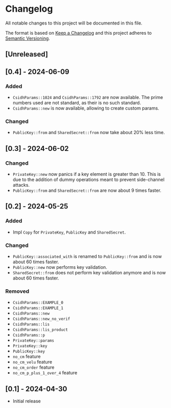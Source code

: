 # Changelog

All notable changes to this project will be documented in this file.

The format is based on [Keep a Changelog](http://keepachangelog.com/en/1.1.0/)
and this project adheres to [Semantic Versioning](https://semver.org/spec/v2.0.0.html).

## [Unreleased]

## [0.4] - 2024-06-09

### Added

- `CsidhParams::1024` and `CsidhParams::1792` are now available.
The prime numbers used are not standard, as their is no such standard.
- `CsidhParams::new` is now available, allowing to create custom params.

### Changed

- `PublicKey::from` and `SharedSecret::from` now take about 20% less time.

## [0.3] - 2024-06-02

### Changed

- `PrivateKey::new` now panics if a key element is greater than 10.
This is due to the addition of dummy operations meant to prevent side-channel attacks.
- `PublicKey::from` and `SharedSecret::from` are now about 9 times faster.

## [0.2] - 2024-05-25

### Added

- Impl `Copy` for `PrivateKey`, `PublicKey` and `SharedSecret`.

### Changed

- `PublicKey::associated_with` is renamed to `PublicKey::from` and is now about 60 times faster.
- `PublicKey::new` now performs key validation.
- `SharedSecret::from` does not perform key validation anymore and is now about 60 times faster.

### Removed

- `CsidhParams::EXAMPLE_0`
- `CsidhParams::EXAMPLE_1`
- `CsidhParams::new`
- `CsidhParams::new_no_verif`
- `CsidhParams::lis`
- `CsidhParams::lis_product`
- `CsidhParams::p`
- `PrivateKey::params`
- `PrivateKey::key`
- `PublicKey::key`
- `no_cm` feature
- `no_cm_velu` feature
- `no_cm_order` feature
- `no_cm_p_plus_1_over_4` feature

## [0.1] - 2024-04-30

- Initial release

